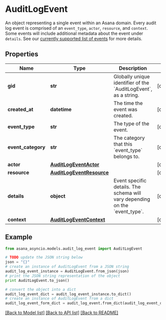 # AuditLogEvent

An object representing a single event within an Asana domain.  Every audit log event is comprised of an `event_type`, `actor`, `resource`, and `context`. Some events will include additional metadata about the event under `details`. See our [currently supported list of events](/docs/audit-log-events#supported-audit-log-events) for more details.

## Properties

Name | Type | Description | Notes
------------ | ------------- | ------------- | -------------
**gid** | **str** | Globally unique identifier of the &#x60;AuditLogEvent&#x60;, as a string. | [optional] 
**created_at** | **datetime** | The time the event was created. | [optional] 
**event_type** | **str** | The type of the event. | [optional] 
**event_category** | **str** | The category that this &#x60;event_type&#x60; belongs to. | [optional] 
**actor** | [**AuditLogEventActor**](AuditLogEventActor.md) |  | [optional] 
**resource** | [**AuditLogEventResource**](AuditLogEventResource.md) |  | [optional] 
**details** | **object** | Event specific details. The schema will vary depending on the &#x60;event_type&#x60;. | [optional] 
**context** | [**AuditLogEventContext**](AuditLogEventContext.md) |  | [optional] 

## Example

```python
from asana_asyncio.models.audit_log_event import AuditLogEvent

# TODO update the JSON string below
json = "{}"
# create an instance of AuditLogEvent from a JSON string
audit_log_event_instance = AuditLogEvent.from_json(json)
# print the JSON string representation of the object
print AuditLogEvent.to_json()

# convert the object into a dict
audit_log_event_dict = audit_log_event_instance.to_dict()
# create an instance of AuditLogEvent from a dict
audit_log_event_form_dict = audit_log_event.from_dict(audit_log_event_dict)
```
[[Back to Model list]](../README.md#documentation-for-models) [[Back to API list]](../README.md#documentation-for-api-endpoints) [[Back to README]](../README.md)


